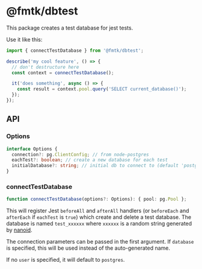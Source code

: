 # @fmtk/dbtest

This package creates a test database for jest tests.

Use it like this:

```javascript
import { connectTestDatabase } from '@fmtk/dbtest';

describe('my cool feature', () => {
  // don't destructure here
  const context = connectTestDatabase();

  it('does something', async () => {
    const result = context.pool.query('SELECT current_database()');
  });
});
```

## API

### Options

```typescript
interface Options {
  connection?: pg.ClientConfig; // from node-postgres
  eachTest?: boolean; // create a new database for each test
  initialDatabase?: string; // initial db to connect to (default 'postgres')
}
```

### connectTestDatabase

```typescript
function connectTestDatabase(options?: Options): { pool: pg.Pool };
```

This will register Jest `beforeAll` and `afterAll` handlers (or `beforeEach` and `afterEach` if `eachTest` is `true`) which create and delete a test database. The database is named `test_xxxxxx` where `xxxxxx` is a random string generated by [nanoid](https://github.com/ai/nanoid).

The connection parameters can be passed in the first argument. If `database` is specified, this will be used instead of the auto-generated name.

If no `user` is specified, it will default to `postgres`.
